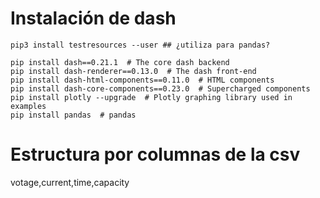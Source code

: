# Instalación de dash

```
pip3 install testresources --user ## ¿utiliza para pandas?

pip install dash==0.21.1  # The core dash backend
pip install dash-renderer==0.13.0  # The dash front-end
pip install dash-html-components==0.11.0  # HTML components
pip install dash-core-components==0.23.0  # Supercharged components
pip install plotly --upgrade  # Plotly graphing library used in examples
pip install pandas  # pandas 
```

# Estructura por columnas de la csv
votage,current,time,capacity